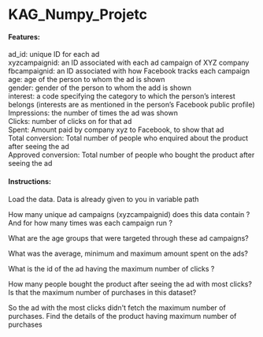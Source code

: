 # KAG_Numpy_Projetc

#### Features: <br>
ad_id: unique ID for each ad <br>
xyzcampaignid: an ID associated with each ad campaign of XYZ company <br>
fbcampaignid: an ID associated with how Facebook tracks each campaign <br>
age: age of the person to whom the ad is shown <br>
gender: gender of the person to whom the add is shown <br>
interest: a code specifying the category to which the person’s interest belongs (interests are as mentioned in the person’s Facebook public profile) <br>
Impressions: the number of times the ad was shown <br>
Clicks: number of clicks on for that ad <br>
Spent: Amount paid by company xyz to Facebook, to show that ad <br>
Total conversion: Total number of people who enquired about the product after seeing the ad <br>
Approved conversion: Total number of people who bought the product after seeing the ad <br>
#### Instructions: <br>
Load the data. Data is already given to you in variable path <br>

How many unique ad campaigns (xyzcampaignid) does this data contain ? And for how many times was each campaign run ? <br>

What are the age groups that were targeted through these ad campaigns? <br>

What was the average, minimum and maximum amount spent on the ads? <br>

What is the id of the ad having the maximum number of clicks ? <br>

How many people bought the product after seeing the ad with most clicks? Is that the maximum number of purchases in this dataset? <br>

So the ad with the most clicks didn't fetch the maximum number of purchases. Find the details of the product having maximum number of purchases
